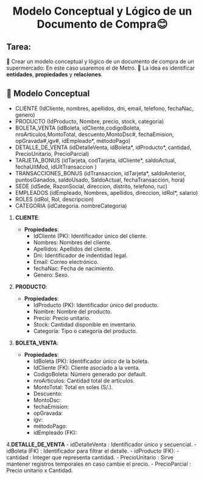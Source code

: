 <h1 align="center">Modelo Conceptual y Lógico de un Documento de Compra😊</h1>

## Tarea: 
📍 Crear un modelo conceptual y lógico de un documento de compra de un supermercado: En este caso usaremos el de  Metro.
📍 La idea es identificar **entidades**, **propiedades** y **relaciones**.

## 🔶 Modelo Conceptual 
- CLIENTE (IdCliente, nombres, apellidos, dni, email, telefono, fechaNac, genero)
- PRODUCTO (IdProducto, Nombre, precio, stock, categoria)
- BOLETA_VENTA (idBoleta, idCliente,codigoBoleta, nroArticulos,MontoTotal, descuento,MontoDsc#, fechaEmision, opGravada#,igv#, idEmpleado*, métodoPago)
- DETALLE_DE_VENTA (idDetalleVenta, idBoleta*, idProducto*, cantidad, PrecioUnitario, PrecioParcial)
- TARJETA_BONUS (idTarjeta, codTarjeta, idCliente*, saldoActual, fechaUltMod, idUltTransaccion )
- TRANSACCIONES_BONUS (idTransaccion, idTarjeta*, saldoAnterior, puntosGanados, saldoUsado, SaldoActual, fechaTransaccion, hora)
- SEDE (idSede, RazonSocial, direccion, distrito, telefono, ruc)
- EMPLEADOS (idEmpleado, Nombres, apellidos, direccion, idRol*, salario)
- ROLES (idRol, Rol, descripcion)
- CATEGORIA (idCategoria. nombreCategoria)


1. **CLIENTE**: 
   - **Propiedades**: 
     - IdCliente (PK): Identificador único del cliente.
     - Nombres: Nombres del cliente.
     - Apellidos: Apellidos del cliente.
     - Dni: Identificador de indentidad legal.
     - Email: Correo electrónico.
     - fechaNac: Fecha de nacimiento.
     - Genero: Sexo.

2. **PRODUCTO**: 
   - **Propiedades**: 
     - IdProducto (PK): Identificador único del producto.
     - Nombre: Nombre del producto.
     - Precio: Precio unitario.
     - Stock: Cantidad disponible en inventario.
     - Categoría: Tipo o categoría del producto.
    
3. **BOLETA_VENTA**: 
   - **Propiedades**:
     - IdBoleta (PK): Identificador único de la boleta.
     - IdCliente (FK): Cliente asociado a la venta.
     - CodigoBoleta: Número generado por default.
     - nroArticulos: Cantidad total de artículos.
     - MontoTotal: Total en soles (S/.).
     - Descuento: 
     - MontoDsc:
     - fechaEmision: 
     - opGravada:
     - igv:
     - métodoPago: 
     - idEmpleado (FK):

4.**DETALLE_DE_VENTA**
     - idDetalleVenta : Identificador único y secuencial.
     - idBoleta (FK) : Identificador para filtrar el detalle.
     - idProducto (FK): 
     - cantidad : Integer que representa cantidad.
     - PrecioUnitario : Sirve mantener registros temporales en caso cambie el precio.
     - PrecioParcial : Precio unitario x Cantidad.
 
